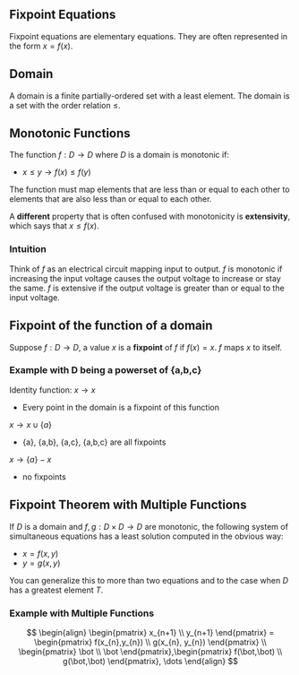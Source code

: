 ## Fixpoint Equations

Fixpoint equations are elementary equations. They are often represented in the form $x=f(x)$.

## Domain

A domain is a finite partially-ordered set with a least element. The domain is a set with the order relation $\leq$.

## Monotonic Functions

The function $f: D\to D$ where $D$ is a domain is monotonic if:
- $x\leq y\to f(x)\leq f(y)$

The function must map elements that are less than or equal to each other to elements that are also less than or equal to each other.

A **different** property that is often confused with monotonicity is **extensivity**, which says that $x\leq f(x)$.

### Intuition

Think of $f$ as an electrical circuit mapping input to output. $f$ is monotonic if increasing the input voltage causes the output voltage to increase or stay the same. $f$ is extensive if the output voltage is greater than or equal to the input voltage.

## Fixpoint of the function of a domain

Suppose $f:D\to D$, a value $x$ is a **fixpoint** of $f$ if $f(x)=x$. $f$ maps $x$ to itself.

### Example with D being a powerset of {a,b,c}

Identity function: $x\to x$
- Every point in the domain is a fixpoint of this function

$x\to x\cup \{a\}$
- {a}, {a,b}, {a,c}, {a,b,c} are all fixpoints

$x\to \{a\}-x$
- no fixpoints

## Fixpoint Theorem with Multiple Functions

If $D$ is a domain and $f,g:D\times D\to D$ are monotonic, the following system of simultaneous equations has a least solution computed in the obvious way:
- $x=f(x,y)$
- $y=g(x,y)$

You can generalize this to more than two equations and to the case when $D$ has a greatest element $T$.

### Example with Multiple Functions

$$
\begin{align} 
\begin{pmatrix}
x_{n+1} \\
y_{n+1}
\end{pmatrix} = \begin{pmatrix}
f(x_{n},y_{n}) \\
g(x_{n}, y_{n})
\end{pmatrix}
\\
\begin{pmatrix}
\bot \\
\bot
\end{pmatrix},\begin{pmatrix}
f(\bot,\bot) \\
g(\bot,\bot)
\end{pmatrix}, \dots
\end{align}
$$
